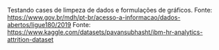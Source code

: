 Testando cases de limpeza de dados e formulações de gráficos.
Fonte: https://www.gov.br/mdh/pt-br/acesso-a-informacao/dados-abertos/ligue180/2019
Fonte: https://www.kaggle.com/datasets/pavansubhasht/ibm-hr-analytics-attrition-dataset
